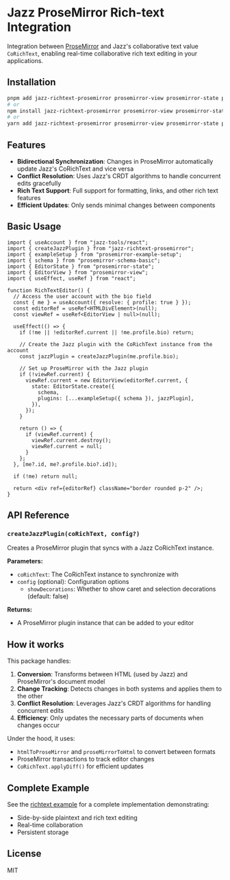 # Jazz ProseMirror Rich-text Integration

Integration between [ProseMirror](https://prosemirror.net/) and Jazz's collaborative text value `CoRichText`, enabling real-time collaborative rich text editing in your applications.

## Installation

```bash
pnpm add jazz-richtext-prosemirror prosemirror-view prosemirror-state prosemirror-schema-basic
# or
npm install jazz-richtext-prosemirror prosemirror-view prosemirror-state prosemirror-schema-basic
# or
yarn add jazz-richtext-prosemirror prosemirror-view prosemirror-state prosemirror-schema-basic
```

## Features

- **Bidirectional Synchronization**: Changes in ProseMirror automatically update Jazz's CoRichText and vice versa
- **Conflict Resolution**: Uses Jazz's CRDT algorithms to handle concurrent edits gracefully
- **Rich Text Support**: Full support for formatting, links, and other rich text features
- **Efficient Updates**: Only sends minimal changes between components

## Basic Usage

```tsx
import { useAccount } from "jazz-tools/react";
import { createJazzPlugin } from "jazz-richtext-prosemirror";
import { exampleSetup } from "prosemirror-example-setup";
import { schema } from "prosemirror-schema-basic";
import { EditorState } from "prosemirror-state";
import { EditorView } from "prosemirror-view";
import { useEffect, useRef } from "react";

function RichTextEditor() {
  // Access the user account with the bio field
  const { me } = useAccount({ resolve: { profile: true } });
  const editorRef = useRef<HTMLDivElement>(null);
  const viewRef = useRef<EditorView | null>(null);

  useEffect(() => {
    if (!me || !editorRef.current || !me.profile.bio) return;

    // Create the Jazz plugin with the CoRichText instance from the account
    const jazzPlugin = createJazzPlugin(me.profile.bio);

    // Set up ProseMirror with the Jazz plugin
    if (!viewRef.current) {
      viewRef.current = new EditorView(editorRef.current, {
        state: EditorState.create({
          schema,
          plugins: [...exampleSetup({ schema }), jazzPlugin],
        }),
      });
    }

    return () => {
      if (viewRef.current) {
        viewRef.current.destroy();
        viewRef.current = null;
      }
    };
  }, [me?.id, me?.profile.bio?.id]);

  if (!me) return null;

  return <div ref={editorRef} className="border rounded p-2" />;
}
```

## API Reference

### `createJazzPlugin(coRichText, config?)`

Creates a ProseMirror plugin that syncs with a Jazz CoRichText instance.

**Parameters:**

- `coRichText`: The CoRichText instance to synchronize with
- `config` (optional): Configuration options
  - `showDecorations`: Whether to show caret and selection decorations (default: false)

**Returns:**

- A ProseMirror plugin instance that can be added to your editor

## How it works

This package handles:

1. **Conversion**: Transforms between HTML (used by Jazz) and ProseMirror's document model
2. **Change Tracking**: Detects changes in both systems and applies them to the other
3. **Conflict Resolution**: Leverages Jazz's CRDT algorithms for handling concurrent edits
4. **Efficiency**: Only updates the necessary parts of documents when changes occur

Under the hood, it uses:

- `htmlToProseMirror` and `proseMirrorToHtml` to convert between formats
- ProseMirror transactions to track editor changes
- `CoRichText.applyDiff()` for efficient updates

## Complete Example

See the [richtext example](https://github.com/gardencmp/jazz/tree/main/examples/richtext) for a complete implementation demonstrating:

- Side-by-side plaintext and rich text editing
- Real-time collaboration
- Persistent storage

## License

MIT
